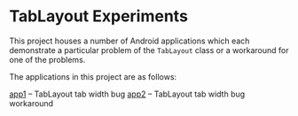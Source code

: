 # TabLayout Experiments

This project houses a number of Android applications which each demonstrate a particular problem of the `TabLayout` class or a workaround for one of the problems.

The applications in this project are as follows:

[app1](app1) – TabLayout tab width bug
[app2](app2) – TabLayout tab width bug workaround
